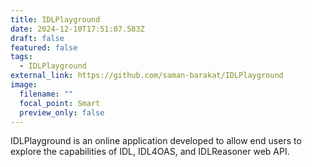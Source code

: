 ```yaml
---
title: IDLPlayground
date: 2024-12-10T17:51:07.583Z
draft: false
featured: false
tags:
  - IDLPlayground
external_link: https://github.com/saman-barakat/IDLPlayground
image:
  filename: ""
  focal_point: Smart
  preview_only: false
---
```

<!--StartFragment-->

IDLPlayground is an online application developed to allow end users to explore the capabilities of IDL, IDL4OAS, and IDLReasoner web API.

<!--EndFragment-->